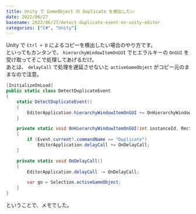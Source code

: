 ```yaml
---
title: Unity で GameObject の Duplicate を検出したい
date: 2022/06/27
basename: 2022/06/27/detect-duplicate-event-on-unity-editor
categories: ["C#", "Unity"]
---
```


Unity で `Ctrl + D` によるコピーを検出したい場合のやり方です。  
といってもカンタンで、 `hierarchyWindowItemOnGUI` でヒエラルキーの `OnGUI` を受け取ってそこで処理してあげるだけ。  
あとは、 `delayCall` で処理を遅延させないと `activeGameObject` がコピー元のままなので注意。

```csharp
[InitializeOnLoad]
public static class DetectDuplicateEvent
{
    static DetectDuplicateEvent()
    {
        EditorApplication.hierarchyWindowItemOnGUI += OnHierarchyWindowItemOnGUI;
    }

    private static void OnHierarchyWindowItemOnGUI(int instanceId, Rect selection)
    {
        if (Event.current?.commandName == "Duplicate")
            EditorApplication.delayCall += OnDelayCall;
    }

    private static void OnDelayCall()
    {
        EditorApplication.delayCall -= OnDelayCall;

        var go = Selection.activeGameObject;
    }
}
```

ということで、メモでした。
